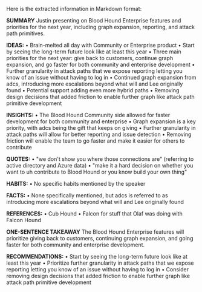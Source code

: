 Here is the extracted information in Markdown format:

**SUMMARY**
Justin presenting on Blood Hound Enterprise features and priorities for the next year, including graph expansion, reporting, and attack path primitives.

**IDEAS:**
• Brain-melted all day with Community or Enterprise product
• Start by seeing the long-term future look like at least this year
• Three main priorities for the next year: give back to customers, continue graph expansion, and go faster for both community and enterprise development
• Further granularity in attack paths that we expose reporting letting you know of an issue without having to log in
• Continued graph expansion from adcs, introducing more escalations beyond what will and Lee originally found
• Potential support adding even more hybrid paths
• Removing design decisions that added friction to enable further graph like attack path primitive development

**INSIGHTS:**
• The Blood Hound Community side allowed for faster development for both community and enterprise
• Graph expansion is a key priority, with adcs being the gift that keeps on giving
• Further granularity in attack paths will allow for better reporting and issue detection
• Removing friction will enable the team to go faster and make it easier for others to contribute

**QUOTES:**
• "we don't show you where those connections are" (referring to active directory and Azure data)
• "make it a hard decision on whether you want to uh contribute to Blood Hound or you know build your own thing"

**HABITS:**
• No specific habits mentioned by the speaker

**FACTS:**
• None specifically mentioned, but adcs is referred to as introducing more escalations beyond what will and Lee originally found

**REFERENCES:**
• Cub Hound
• Falcon for stuff that Olaf was doing with Falcon Hound

**ONE-SENTENCE TAKEAWAY**
The Blood Hound Enterprise features will prioritize giving back to customers, continuing graph expansion, and going faster for both community and enterprise development.

**RECOMMENDATIONS:**
• Start by seeing the long-term future look like at least this year
• Prioritize further granularity in attack paths that we expose reporting letting you know of an issue without having to log in
• Consider removing design decisions that added friction to enable further graph like attack path primitive development


